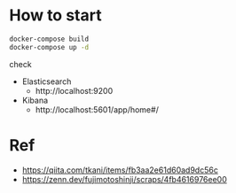 # How to start
```bash
docker-compose build
docker-compose up -d
```
check
* Elasticsearch
  * http://localhost:9200
* Kibana
  * http://localhost:5601/app/home#/


# Ref
* https://qiita.com/tkani/items/fb3aa2e61d60ad9dc56c
* https://zenn.dev/fujimotoshinji/scraps/4fb4616976ee00